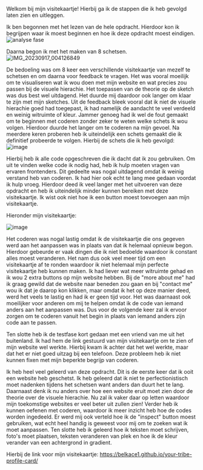 Welkom bij mijn visitekaartje! Hierbij ga ik de stappen die ik heb gevolgd laten zien en uitleggen.

Ik ben begonnen met het lezen van de hele opdracht. Hierdoor kon ik begrijpen waar ik moest beginnen en hoe ik deze opdracht moest eindigen.
![analyse fase ](https://github.com/Belkace1/your-tribe-profile-card/assets/59538876/5f0e29a3-69ff-403d-b855-687d45057d05)


Daarna begon ik met het maken van 8 schetsen.
![IMG_20230917_004126849](https://github.com/Belkace1/your-tribe-profile-card/assets/59538876/b2fb5e9d-eeb7-4dc4-a846-539cf36ae3ce)

De bedoeling was om 8 keer een verschillende visitekaartje van mezelf te schetsen en om daarna voor feedback te vragen. Het was vooral moeilijk om te visualiseren wat ik wou doen met mijn website en wat precies zou passen bij de visuele hierachie. Het toepassen van de theorie op de sketch was dus best wel uitdagend. Het duurde mij daardoor ook langer om klaar te zijn met mijn sketches. Uit de feedback bleek vooral dat ik niet de visuele hierachie goed had toegepast, ik had namelijk de aandacht te veel verdeeld en weinig witruimte of kleur. Jammer genoeg had ik wel de fout gemaakt om te beginnen met coderen zonder zeker te weten welke schets ik wou volgen. Hierdoor duurde het langer om te coderen na mijn gevoel. Na meerdere keren proberen heb ik uiteindelijk een schets gemaakt die ik definitief probeerde te volgen.  Hierbij de schets die ik heb gevolgd: 
![image](https://github.com/Belkace1/your-tribe-profile-card/assets/59538876/5d995220-9443-4d27-a5e1-ad6fe45570f6)

Hierbij heb ik alle code opgeschreven die ik dacht dat ik zou gebruiken. Om uit te vinden welke code ik nodig had, heb ik hulp moeten vragen van ervaren frontenders. Dit gedeelte was nogal uitdagend omdat ik weinig verstand heb van coderen. Ik had hier ook echt te lang mee gedaan voordat ik hulp vroeg. Hierdoor deed ik veel langer met het uitvoeren van deze opdracht en heb ik uiteindelijk minder kunnen bereiken met deze visitekaartje. Ik wist ook niet hoe ik een button moest toevoegen aan mijn visitekaartje.

Hieronder mijn visitekaartje:

![image](https://github.com/Belkace1/your-tribe-profile-card/assets/59538876/1f9a37b5-7693-41b0-a72e-8bfd83ba67fe)

Het coderen was nogal lastig omdat ik de visitekaartje die ons gegeven werd aan het aanpassen was in plaats van dat ik helemaal opnieuw begon. Hierdoor gebeurde er vaak dingen die ik niet bedoelde waardoor ik constant alles moest veranderen. Het nam dus ook veel meer tijd om een visitekaartje af te ronden waardoor ik niet helemaal mijn perfecte visitekaartje heb kunnen maken. Ik had liever wat meer witruimte gehad en ik wou 2 extra buttons op mijn website hebben. Bij de "more about me" had ik graag gewild dat de website naar beneden zou gaan en bij "contact me" wou ik dat je daarop kon klikken, maar omdat ik het op deze manier deed, werd het veels te lastig en had ik er geen tijd voor. Het was daarnaast ook moeilijker voor anderen om mij te helpen omdat ik de code van iemand anders aan het aanpassen was. Dus voor de volgende keer zal ik ervoor zorgen om te coderen vanuit het begin in plaats van iemand anders zijn code aan te passen.

Ten slotte heb ik de testfase kort gedaan met een vriend van me uit het buitenland. Ik had hem de link gestuurd van mijn visitekaartje om te zien of mijn website wel werkte. Hierbij kwam ik achter dat het wel werkte, maar dat het er niet goed uitzag bij een telefoon. Deze probleem heb ik niet kunnen fixen met mijn beperkte begrijp van coderen.


Ik heb heel veel geleerd van deze opdracht. Dit is de eerste keer dat ik ooit een website heb geschetst. Ik heb geleerd dat ik niet te perfectionistisch moet nadenken tijdens het schetsen want anders dan duurt het te lang. Daarnaast denk ik nu anders over hoe een website eruit moet zien door de theorie over de visuele hierachie. Nu zal ik vaker daar op letten waardoor mijn toekomstige websites er veel beter uit zullen zien! Verder heb ik kunnen oefenen met coderen, waardoor ik meer inzicht heb hoe de codes worden ingedeeld. Er werd mij ook verteld hoe ik de "inspect" button moest gebruiken, wat echt heel handig is geweest voor mij om te zoeken wat ik moet aanpassen. Ten slotte heb ik geleerd hoe ik teksten moet schrijven, foto's moet plaatsen, teksten veranderen van plek en hoe ik de kleur verander van een achtergrond in gradient.

Hierbij de link voor mijn visitekaartje:
https://belkace1.github.io/your-tribe-profile-card/
